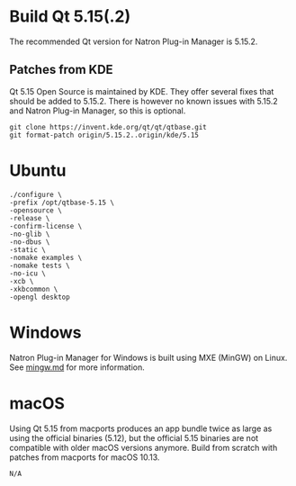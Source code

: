 # Build Qt 5.15(.2)

The recommended Qt version for Natron Plug-in Manager is 5.15.2.

## Patches from KDE

Qt 5.15 Open Source is maintained by KDE. They offer several fixes that should be added to 5.15.2. There is however no known issues with 5.15.2 and Natron Plug-in Manager, so this is optional.

```
git clone https://invent.kde.org/qt/qt/qtbase.git
git format-patch origin/5.15.2..origin/kde/5.15
```

# Ubuntu
```
./configure \
-prefix /opt/qtbase-5.15 \
-opensource \
-release \
-confirm-license \
-no-glib \
-no-dbus \
-static \
-nomake examples \
-nomake tests \
-no-icu \
-xcb \
-xkbcommon \
-opengl desktop
```

# Windows

Natron Plug-in Manager for Windows is built using MXE (MinGW) on Linux. See [mingw.md](mingw.md) for more information.

# macOS

Using Qt 5.15 from macports produces an app bundle twice as large as using the official binaries (5.12), but the official 5.15 binaries are not compatible with older macOS versions anymore. Build from scratch with patches from macports for macOS 10.13.

```
N/A
```

